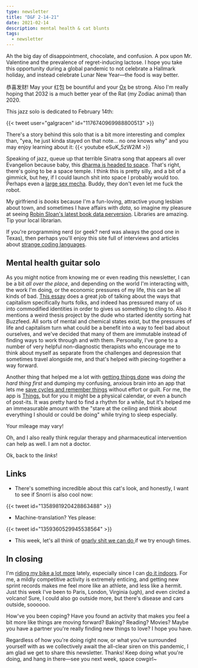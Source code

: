 ```yaml
---
type: newsletter
title: "D&F 2-14-21"
date: 2021-02-14
description: mental health & cat blunts
tags:
  - newsletter
---
```


Ah the big day of disappointment, chocolate, and confusion. A pox upon Mr. Valentine and the prevalence of regret-inducing lactose. I hope you take this opportunity during a global pandemic to not celebrate a Hallmark holiday, and instead celebrate Lunar New Year—the food is way better.

恭喜发财! May your 红包 be bountiful and your [Ox](https://chinesenewyear.net/zodiac/ox/) be strong. Also I'm really hoping that 2032 is a much better year of the Rat (my Zodiac animal) than 2020.

This jazz solo is dedicated to February 14th:

{{< tweet user="galgracen" id="1176740969988800513" >}}

There's a story behind this solo that is a bit more interesting and complex than, "yea, he just kinda stayed on that note... no one knows why" and you may enjoy learning about it:
{{< youtube eSuK_5zW2iM >}}

Speaking of jazz, queue up that terrible Sinatra song that appears all over Evangelion because baby, this [dharma is headed to space](http://www.asahi.com/sp/ajw/articles/14173139). That's right, there's going to be a space temple. I think this is pretty silly, and a bit of a gimmick, but hey, if I could launch shit into space I probably would too. Perhaps even a [large sex mecha](https://www.tokyokinky.com/tenga-gundam-mecha-robot-model/). Buddy, they don't even let me fuck the robot.

My girlfriend is _books_ because I'm a fun-loving, attractive young lesbian about town, and sometimes I have affairs with _data_, so imagine my pleasure at seeing [Robin Sloan's latest book data perversion](https://www.robinsloan.com/library-demand-list/). Libraries are amazing. Tip your local librarian.

If you're programming nerd (or geek? nerd was always the good one in Texas), then perhaps you'll enjoy this site full of interviews and articles about [strange coding languages](https://esoteric.codes/). 

## Mental health guitar solo

As you might notice from knowing me or even reading this newsletter, I can be a bit _all over the place_, and depending on the world I'm interacting with, the work I'm doing, or the economic pressures of my life, this can be all kinds of bad. [This essay](https://mentalhellth.substack.com/p/the-buzzfeed-ification-of-mental) does a great job of talking about the ways that capitalism specifically hurts folks, and indeed has pressured many of us into commodified identities in order to gives us something to cling to. Also it mentions a weird thesis project by the dude who started identity sorting hat Buzzfeed. All sorts of mental and chemical states exist, but the pressures of life and capitalism turn what could be a benefit into a way to feel bad about ourselves, and we've decided that many of them are immutable instead of finding ways to work through and with them. Personally, I've gone to a number of very helpful non-diagnostic therapists who encourage me to think about myself as separate from the challenges and depression that sometimes travel alongside me, and that's helped with piecing-together a way forward.

Another thing that helped me a lot with [getting things done](http://www.43folders.com/2004/09/08/getting-started-with-getting-things-done) was _doing the hard thing first_ and dumping my confusing, anxious brain into an app that lets me [save cycles and remember things](https://www.brookshelley.com/posts/2019-05-02-on-notes-and-todos/) without effort or guilt. For me, the app is [Things](https://things.app), but for you it might be a physical calendar, or even a bunch of post-its. It was pretty hard to find a rhythm for a while, but it's helped me an immeasurable amount with the "stare at the ceiling and think about everything I should or could be doing" while trying to sleep especially.

Your mileage may vary!

Oh, and I also really think regular therapy and pharmaceutical intervention can help as well. I am not a doctor.

Ok, back to the _links_!

## Links

- There's something incredible about this cat's look, and honestly, I want to see if Snorri is also cool now:

{{< tweet id="1358981920428863488" >}}

- Machine-translation? Yes please:

{{< tweet id="1359360529945538564" >}}

- This week, let's all think of [gnarly shit we can do ](https://kottke.org/21/02/1000-fails-lead-to-a-single-success)if we try enough times.

## In closing

I'm [riding my bike a lot more](https://www.zwift.com/athlete/6aa6ff7e-477c-4d39-b871-947953d8089e) lately, especially since I can [do it indoors](https://www.brookshelley.com/posts/2021-02-09-indoor-training/). For me, a mildly competitive activity is extremely enticing, and getting new sprint records makes me feel more like an athlete, and less like a hermit. Just this week I've been to Paris, London, Virginia (ugh), and even circled a volcano! Sure, I could also go outside more, but there's disease and cars outside, soooooo. 

How've you been coping? Have you found an activity that makes you feel a bit more like things are moving forward? Baking? Reading? Movies? Maybe you have a partner you're really finding new things to love? I hope you have.

Regardless of how you're doing right now, or what you've surrounded yourself with as we collectively await the all-clear siren on this pandemic, I am glad we get to share this newsletter. Thanks! Keep doing what you're doing, and hang in there—see you next week, space cowgirl~